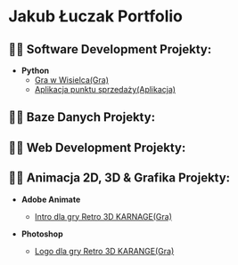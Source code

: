 <h1>Jakub Łuczak Portfolio </h1>


<h2>👨‍💻 Software Development Projekty:</h2>

- <b>Python</b>
  - [Gra w Wisielca(Gra)](https://github.com/joshmadakor1/Package-Delivery-Pathfinding-Algorithm)
  - [Aplikacja punktu sprzedaży(Aplikacja)](https://github.com/JakubLuczak05/Punkt-Sprzeda-y/blob/main/README.md)

<h2>👨‍💻 Baze Danych Projekty:</h2>

<h2>👨‍💻 Web Development Projekty:</h2>

<h2>👨‍💻 Animacja 2D, 3D & Grafika Projekty:</h2>

- <b>Adobe Animate</b>
  - [Intro dla gry Retro 3D KARNAGE(Gra)](https://github.com/joshmadakor1/Package-Delivery-Pathfinding-Algorithm)

- <b>Photoshop</b>
  - [Logo dla gry Retro 3D KARANGE(Gra)](https://github.com/joshmadakor1/Package-Delivery-Pathfinding-Algorithm)
  




<!--
**joshmadakor1/joshmadakor1** is a ✨ _special_ ✨ repository because its `README.md` (this file) appears on your GitHub profile.

Here are some ideas to get you started:

- 🔭 I’m currently working on ...
- 🌱 I’m currently learning ...
- 👯 I’m looking to collaborate on ...
- 🤔 I’m looking for help with ...
- 💬 Ask me about ...
- 📫 How to reach me: ...
- 😄 Pronouns: ...
- ⚡ Fun fact: ...
-->
